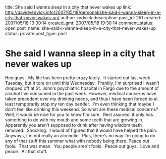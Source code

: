 title: She said I wanna sleep in a city that never wakes up
link: http://davidvedvick.info/2007/05/18/personal/she-said-i-wanna-sleep-in-a-city-that-never-wakes-up/
author: vedvick
description: 
post_id: 251
created: 2007/05/18 13:30:14
created_gmt: 2007/05/18 19:30:14
comment_status: open
post_name: she-said-i-wanna-sleep-in-a-city-that-never-wakes-up
status: private
post_type: post

# She said I wanna sleep in a city that never wakes up

Hey guys.  My life has been pretty crazy lately.  It started out last week Tuesday, but it tore on until this Wednesday.  Frankly, I'm surprised I wasn't dropped off at St. John's psychiatric hospital in Fargo due to the amount of alcohol I've consumed in the past week. However, medical concerns have taken precedent over my drinking needs, and thus I have been forced to at least temporarily stop my ten day bender.  I'm even thinking that maybe I don't feel like drinking this weekend. So what are these medical concerns?  Well, it would be nice for you to know I'm sure.  Rest assured, it only has something to do with my mouth and some teeth that are growing in.  Apparently you aren't supposed to drink after having wisdom teeth removed.  Shocking.  I would of figured that it would have helped the pain. Anyways, I'm not really an alcoholic.  Plus, there's no way I'm going to do any of that stuff this summer what with nobody being there. Peace out fools.  That was mean.  You people aren't fools.  Peace out guys.  Love and peace.  All that stuff.